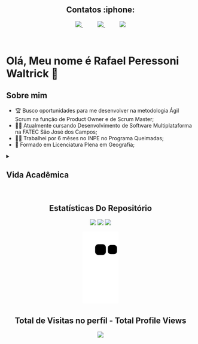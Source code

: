 <h2 align="center">Contatos :iphone:</h2>

<p align="center">
    <a href="https://www.linkedin.com/in/rafael-p-waltrick">
        <img src="https://img.shields.io/badge/linkedin-%230077B5.svg?&style=for-the-badge&logo=linkedin&logoColor=white&link=mailto:https://www.linkedin.com/in/rafael-p-waltrick/">
    </a>
    &nbsp;&nbsp;&nbsp;&nbsp;&nbsp;&nbsp;&nbsp;&nbsp;&nbsp;
    <a href="mailto:rafawaltrick@gmail.com">
        <img src="https://img.shields.io/badge/gmail-D14836?&style=for-the-badge&logo=gmail&logoColor=white&link=mailto:rafawaltrick@gmail.com">
    </a>
        &nbsp;&nbsp;&nbsp;&nbsp;&nbsp;&nbsp;&nbsp;&nbsp;&nbsp;
    <a href="https://t.me/rafawaltrick">
        <img  src="https://img.shields.io/badge/telegram-%23100000.svg?&style=for-the-badge&logo=telegram&logoColor=white&link=mailto:                           [https://web.telegram.org](https://t.me/rafawaltrick)">
    </a>

</p>
</br>

# Olá, Meu nome é Rafael Peressoni Waltrick 👋

## Sobre mim

- :trophy: Busco oportunidades para me desenvolver na metodologia Ágil Scrum na função de Product Owner e de Scrum Master;
- 👨‍💻 Atualmente cursando Desenvolvimento de Software Multiplataforma na FATEC São José dos Campos;
- 👨‍🎓 Trabalhei por 6 mêses no INPE no Programa Queimadas;
- :compass: Formado em Licenciatura Plena em Geografia;

<details>
   <summary><h2>Vida Acadêmica</h2></summary>
   <br> 
No primeiro semestre, tinhamos que fazer um portal de comunição para a FATEC, era Pandemia da COVID 19 e o portal deles ficou sobrecarregado.

Nesse Projeto foi o meu primeiro contato com a Metodologia Ágil e eu desempenhei o papel de Scrum Master (SM). 

Foi um periodo confuso e cheio de dificuldades, Eu fiz as apresentações de todas as Sprints e resolvia os conflitos dentro da equipe, desde disistir do curso até a busca de soluções para que conseguissemos finalizar o projeto.

[Repositório Portal FATEC](https://github.com/EquipeGfour/API-GFour-Primeiro-Semestre-)


Já no segundo semestre, o desafio foi criar um porta de RH para a empresa Ionic Health.

Agora eu atuei no time de desenvolvimento no Front-End. O desafio foi trabalhar com React JavaScript. A cada semestre tinhamos que trabalhar com uma nova linguagem, o que é bastante desafiador. 

[Repositório Ionic Health](https://github.com/EquipeGfour/Api-2-Semestre-)


No terceiro semestre, também atuei no time de desenvolvimento e a linguagem agora era Java com Spring. E o objetivo era fazer a parte de criação de vendas para o Portal UOL, tinhamos que buscar uma solução para agilizar e amenizar o trabalho repetitivo da pessoa responsável pela criação dos produtos do Portal. Nesse semestre eu colaborei, também, com o Front-End.

[Repositório Portal UOL](https://github.com/EquipeGfour/API-3Semestre-UOL)


Recentimente no quarto semestre, meu papel foi como Product Owner (PO) e tinha mos que fazer uma estação metereológica para a empresa TecSus.

Aqui o desafio foi a linguagem C, C# no embarcado assim como a interação entre a estação física com o nosso sistema para mostrarmos os dados no dashboard.

[Repositório da Estação Metereológica](https://github.com/EquipeGfour/API-4SemestreDSM-EstacaoMeteorologica)

[Repositório com os nossos projetos](https://github.com/EquipeGfour)

</details>

</br>
<h2></h2>
<h2 align="center">Estatísticas Do Repositório</h2>

<div align="center">
<img height="150em" src="https://github-readme-stats.vercel.app/api?username=rafawaltrick&show_icons=true&theme=radical&include_all_commits=true&count_private=false&hide_border=true"/> 
<img height="150em" src="https://github-readme-stats.vercel.app/api/top-langs/?username=rafawaltrick&layout=compact&langs_count=7&theme=radical&hide_border=true"/>
<img height="150em" src="https://github-profile-summary-cards.vercel.app/api/cards/profile-details?username=rafawaltrick&theme=radical"/> 

![Snake animation](https://github.com/rafawaltrick/rafawaltrick/blob/output/github-contribution-grid-snake.svg)

<p align="center"> 

  ## Total de Visitas no perfil - Total Profile Views  <br>
 <p align="center"> 
   <img alingn="center" src="https://profile-counter.glitch.me/rafawaltrick/count.svg" />
 </p>

</p>
